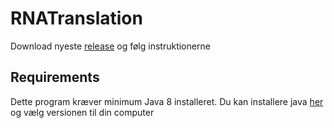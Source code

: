 # RNATranslation
Download nyeste [release](https://github.com/Norakthes/RNATranslation/releases/latest) og følg instruktionerne

## Requirements
Dette program kræver minimum Java 8 installeret. Du kan installere java [her](https://www.oracle.com/java/technologies/javase/jdk11-archive-downloads.html) og vælg versionen til din computer
